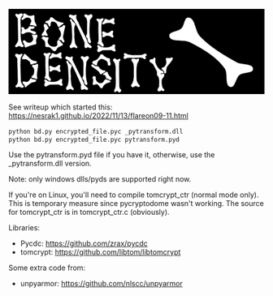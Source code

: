 ![logo](logo.png)

See writeup which started this: https://nesrak1.github.io/2022/11/13/flareon09-11.html

```
python bd.py encrypted_file.pyc _pytransform.dll
python bd.py encrypted_file.pyc pytransform.pyd
```

Use the pytransform.pyd file if you have it,
otherwise, use the _pytransform.dll version.

Note: only windows dlls/pyds are supported right now.

If you're on Linux, you'll need to compile tomcrypt_ctr (normal mode only).
This is temporary measure since pycryptodome wasn't working.
The source for tomcrypt_ctr is in tomcrypt_ctr.c (obviously).

Libraries:

* Pycdc: https://github.com/zrax/pycdc
* tomcrypt: https://github.com/libtom/libtomcrypt

Some extra code from:

* unpyarmor: https://github.com/nlscc/unpyarmor